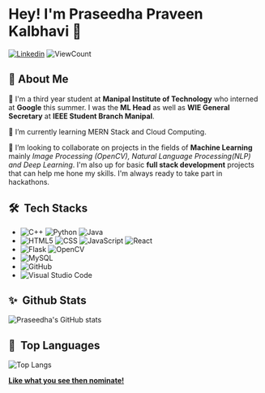 # Hey! I'm Praseedha Praveen Kalbhavi 👋

[![Linkedin](https://img.shields.io/badge/-LinkedIn-blue?style=flat&logo=Linkedin&logoColor=white)](https://www.linkedin.com/in/praseedha-praveen-kalbhavi-bb4091190/)
<img alt="ViewCount" src="https://komarev.com/ghpvc/?username=pskalbhav1" />


## :wave: About Me

👩‍ I'm a third year student at **Manipal Institute of Technology** who interned at **Google** this summer. I was the **ML Head** as well as **WIE General Secretary** at **IEEE Student Branch Manipal**.

🌱 I’m currently learning MERN Stack and Cloud Computing.

👯 I’m looking to collaborate on projects in the fields of **Machine Learning** mainly *Image Processing (OpenCV), Natural Language Processing(NLP) and Deep Learning*. I'm also up for basic **full stack development** projects that can help me hone my skills. I'm always ready to take part in hackathons.

## 🛠 &nbsp;Tech Stacks
- 
  ![C++](https://img.shields.io/badge/-C++-333333?style=flat&logo=C%2B%2B&logoColor=00599C)
  ![Python](https://img.shields.io/badge/-Python-333333?style=flat&logo=python)
  ![Java](https://img.shields.io/badge/-Java-333333?style=flat&logo=Java&logoColor=007396)
- 
  ![HTML5](https://img.shields.io/badge/-HTML5-333333?style=flat&logo=HTML5)
  ![CSS](https://img.shields.io/badge/-CSS-333333?style=flat&logo=CSS3&logoColor=1572B6)
  ![JavaScript](https://img.shields.io/badge/-JavaScript-333333?style=flat&logo=javascript)
  ![React](https://img.shields.io/badge/-React-333333?style=flat&logo=react)
- 
  ![Flask](https://img.shields.io/badge/-Flask-333333?style=flat&logo=flask)
  ![OpenCV](https://img.shields.io/badge/-OpenCV-333333?style=flat&logo=opencv)
- 
  ![MySQL](https://img.shields.io/badge/-MySQL-333333?style=flat&logo=mysql)
- 
  ![GitHub](https://img.shields.io/badge/-GitHub-333333?style=flat&logo=github)
- 
  ![Visual Studio Code](https://img.shields.io/badge/-Visual%20Studio%20Code-333333?style=flat&logo=visual-studio-code&logoColor=007ACC)

## ✨ &nbsp;Github Stats
![Praseedha's GitHub stats](https://github-readme-stats.vercel.app/api?username=pskalbhav1&show_icons=true&theme=radical)

## 💬 &nbsp;Top Languages
![Top Langs](https://github-readme-stats.vercel.app/api/top-langs/?username=pskalbhav1&theme=radical)


<a href="https://stars.github.com/nominate/">**Like what you see then nominate!**</a>
